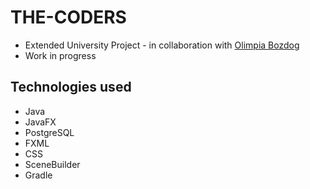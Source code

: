 # THE-CODERS
- Extended University Project - in collaboration with [Olimpia Bozdog](https://github.com/BozdogOlimpia)
- Work in progress

## Technologies used
- Java
- JavaFX
- PostgreSQL
- FXML
- CSS
- SceneBuilder
- Gradle
